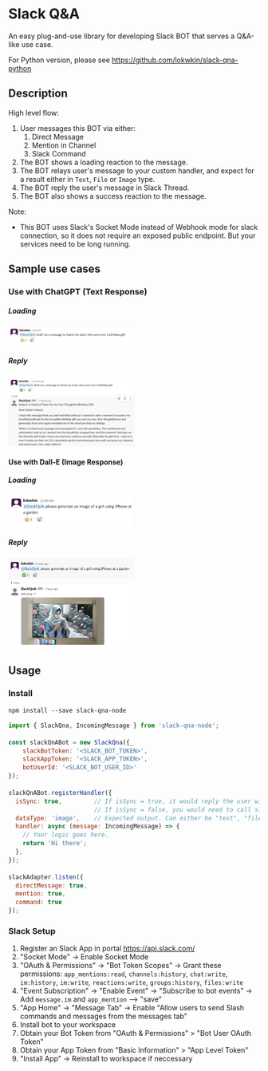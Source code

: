 # Slack Q&A

An easy plug-and-use library for developing Slack BOT that serves a Q&A-like use case.

For Python version, please see https://github.com/lokwkin/slack-qna-python

## Description

High level flow:
1. User messages this BOT via either:
    1. Direct Message
    2. Mention in Channel
    3. Slack Command
2. The BOT shows a loading reaction to the message.
3. The BOT relays user's message to your custom handler, and expect for a result either in `Text`, `File` or `Image` type.
4. The BOT reply the user's message in Slack Thread.
5. The BOT also shows a success reaction to the message.

Note:
- This BOT uses Slack's Socket Mode instead of Webhook mode for slack connection, so it does not require an exposed public endpoint. But your services need to be long running.

## Sample use cases

### Use with ChatGPT (Text Response)
##### Loading
<img src="./docs/chatgpt-a.png" width="50%">

##### Reply
<img src="./docs/chatgpt-b.png" width="50%">

#### Use with Dall-E (Image Response)
##### Loading
<img src="./docs/dalle-a.png" width="50%">

##### Reply
<img src="./docs/dalle-b.png" width="50%">

## Usage

### Install
```
npm install --save slack-qna-node
```

```js
import { SlackQna, IncomingMessage } from 'slack-qna-node';

const slackQnABot = new SlackQna({_
    slackBotToken: '<SLACK_BOT_TOKEN>',
    slackAppToken: '<SLACK_APP_TOKEN>',
    botUserId: '<SLACK_BOT_USER_ID>'
});

slackQnABot.registerHandler({
  isSync: true,         // If isSync = true, it would reply the user with the handler function result.
                        // If isSync = false, you would need to call slackQnABot.postMessage(OutgoingMessage) on your own.
  dataType: 'image',    // Expected output. Can either be "text", "file" or "image"
  handler: async (message: IncomingMessage) => {
    // Your logic goes here.
    return 'Hi there';
  },
});

slackAdapter.listen({
  directMessage: true,
  mention: true,
  command: true
});
```

### Slack Setup
1. Register an Slack App in portal https://api.slack.com/
2. "Socket Mode" -> Enable Socket Mode
3. "OAuth & Permissions" -> "Bot Token Scopes" -> Grant these permissions: `app_mentions:read`, `channels:history`, `chat:write`, `im:history`, `im:write`, `reactions:write`, `groups:history`, `files:write`
4. "Event Subscription" -> "Enable Event" -> "Subscribe to bot events" -> Add `message.im` and `app_mention` --> "save"
5. "App Home" -> "Message Tab" -> Enable "Allow users to send Slash commands and messages from the messages tab"
6. Install bot to your workspace
7. Obtain your Bot Token from "OAuth & Permissions" > "Bot User OAuth Token"
8. Obtain your App Token from "Basic Information" > "App Level Token"
9. "Install App" -> Reinstall to workspace if neccessary